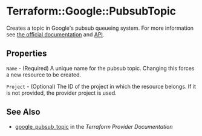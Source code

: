 # Terraform::Google::PubsubTopic

Creates a topic in Google's pubsub queueing system. For more information see
[the official documentation](https://cloud.google.com/pubsub/docs) and
[API](https://cloud.google.com/pubsub/docs/reference/rest/v1/projects.topics).

## Properties

`Name` - (Required) A unique name for the pubsub topic.
Changing this forces a new resource to be created.

`Project` - (Optional) The ID of the project in which the resource belongs. If it
is not provided, the provider project is used.


## See Also

* [google_pubsub_topic](https://www.terraform.io/docs/providers/google/r/pubsub_topic.html) in the _Terraform Provider Documentation_